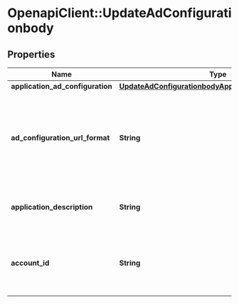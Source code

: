 # OpenapiClient::UpdateAdConfigurationbody

## Properties
Name | Type | Description | Notes
------------ | ------------- | ------------- | -------------
**application_ad_configuration** | [**UpdateAdConfigurationbodyApplicationAdConfiguration**](UpdateAdConfigurationbodyApplicationAdConfiguration.md) |  | 
**ad_configuration_url_format** | **String** | Format for the ad tag - see SSAI Using the Brightcove Live API for the available ad configuration variables. | 
**application_description** | **String** | Human readable description of the ad application. | 
**account_id** | **String** | Your Live account id (if you leave this blank, the request will still work) | [optional] 


